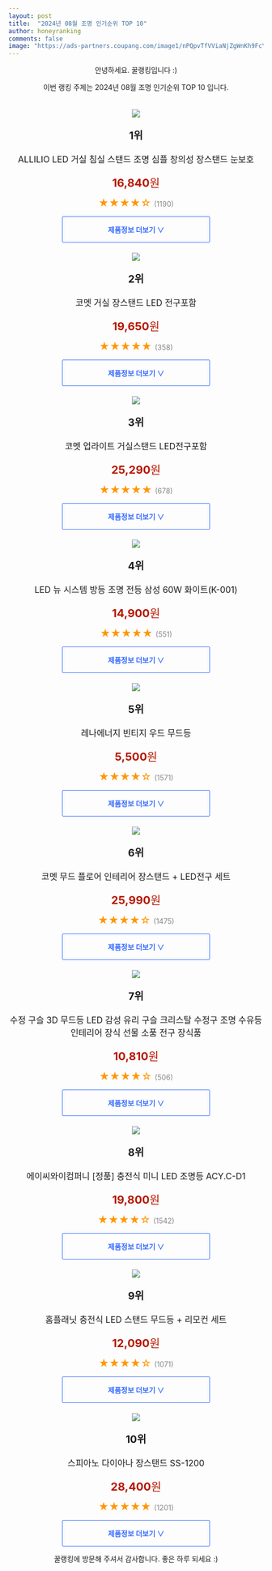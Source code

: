 ```yaml
---
layout: post
title:  "2024년 08월 조명 인기순위 TOP 10"
author: honeyranking
comments: false
image: "https://ads-partners.coupang.com/image1/nPQpvTfVViaNjZgWnKh9FcY38Vywqhs6pK4Cy5uORONdxxy-b-PuyEjYZPxSFgYnAafSMULo1_eBNO5jVb8ozuT09OJbn0o0v66TAhDtyu4WcmZCrKldkDrs87Jrik4I_PDs-q8bI7QbSMoaV92knJXpIbOBpO9ogwlpP5dFyft-MiUxRg-Fd5KOtHLTehyUdF9Qk2op-mZpahlIyFf2eimEw2dS7CYeDIGdh44HNiaDN7p1aVsPdEihgOexZMHZeWaiWRQgoDO9BtGDgSC8SxAy5DtYWVWGPiEmyELUl9WscRNByYaae34="
---
```

<p style="text-align: center;">안녕하세요. 꿀랭킹입니다 :)</p>
<p style="text-align: center;">이번 랭킹 주제는 2024년 08월 조명 인기순위 TOP 10 입니다.</p><center><img src="https://ads-partners.coupang.com/image1/nPQpvTfVViaNjZgWnKh9FcY38Vywqhs6pK4Cy5uORONdxxy-b-PuyEjYZPxSFgYnAafSMULo1_eBNO5jVb8ozuT09OJbn0o0v66TAhDtyu4WcmZCrKldkDrs87Jrik4I_PDs-q8bI7QbSMoaV92knJXpIbOBpO9ogwlpP5dFyft-MiUxRg-Fd5KOtHLTehyUdF9Qk2op-mZpahlIyFf2eimEw2dS7CYeDIGdh44HNiaDN7p1aVsPdEihgOexZMHZeWaiWRQgoDO9BtGDgSC8SxAy5DtYWVWGPiEmyELUl9WscRNByYaae34=" style="margin-top:20px" /></center><p style="text-align: center; font-size: 20px"><b>1위</b></p><p style="text-align: center; font-size: 17px">ALLILIO LED 거실 침실 스탠드 조명 심플 창의성 장스탠드 눈보호</p><p style="text-align: center;"><span style="color: #b61800; font-size: 22px;"><b>16,840</b>원</span></p><p style="text-align: center;"><span style="color: #ff9600; font-size: 20px;">★★★★☆ </span><span style="color: #878787;">(1190)</span></p><center><a href="https://link.coupang.com/re/AFFSDP?lptag=AF3899140&subid=honeyrank&pageKey=8044598403&itemId=22538371376&vendorItemId=90202444168&traceid=V0-153-81bc4507b000a84b&requestid=20240818090000617162885968&token=31850B%7CGM"><div style="font-size: 14px; display: inline-block; padding: 15px 90px; color: #346aff; border-radius: 2px; border: 1px solid #346aff; cursor: pointer;"><b>제품정보 더보기 &or;</b></div></a></center><center><img src="https://ads-partners.coupang.com/image1/PfWyMGKUOcdyTx3xPZPtsk6XJQvRyHIB83s5zTh1Q8-99UxVuoZ_oahMzhSmJvth58HQYPi_wBUTsR_SaYRNfZIjXunzXwTRe8MJ-fXYERYb5LZco-_4JKMOYRmcE1V1gizrGwQJERQ3-SXngChEv2nSUB66moxmZPSPKPpD6buYZqSXI8QdfPQjGtXBzPBqb53WSSFI4l-HMeFHPp7L0JuET6Z3x4-66uUg3WxS5Nrp_X7ETjd_7eGymO5f0ufzYbblQSDE4yxyqskcABZ2vbiUBUpL-eTg0w==" style="margin-top:20px" /></center><p style="text-align: center; font-size: 20px"><b>2위</b></p><p style="text-align: center; font-size: 17px">코멧 거실 장스탠드 LED 전구포함</p><p style="text-align: center;"><span style="color: #b61800; font-size: 22px;"><b>19,650</b>원</span></p><p style="text-align: center;"><span style="color: #ff9600; font-size: 20px;">★★★★★ </span><span style="color: #878787;">(358)</span></p><center><a href="https://link.coupang.com/re/AFFSDP?lptag=AF3899140&subid=honeyrank&pageKey=7028599558&itemId=17337605376&vendorItemId=84508173207&traceid=V0-153-3e0dba77c9c26294&requestid=20240818090000617162885968&token=31850B%7CGM"><div style="font-size: 14px; display: inline-block; padding: 15px 90px; color: #346aff; border-radius: 2px; border: 1px solid #346aff; cursor: pointer;"><b>제품정보 더보기 &or;</b></div></a></center><center><img src="https://ads-partners.coupang.com/image1/0DBxeI6omgmWY37I0OFw1Sogo0GaSYRbnoTXWx8SAVkDm_46GBEKxflgQZDdsmFQqSv_OkDgoBm3N954batMq7RFcdpEyzR8wC9lplXxvJ3_mP0c8d8w8p9FpCrg4AZmoqE7VUR0tUGSxE3jryJNFDPLVnTCtvcHqXDDJCSZx8UVV1noZir4K-UtuAefCHjX79UwdJCUxAp-lGtFm-lpBK37VAQJk2L-zF78TzhCFE6lNfSFjnUXxzWKiEFNagAqYUgU4KcI12mZamHpRjlmhj6fbil4j2tS8m9LPg==" style="margin-top:20px" /></center><p style="text-align: center; font-size: 20px"><b>3위</b></p><p style="text-align: center; font-size: 17px">코멧 업라이트 거실스탠드 LED전구포함</p><p style="text-align: center;"><span style="color: #b61800; font-size: 22px;"><b>25,290</b>원</span></p><p style="text-align: center;"><span style="color: #ff9600; font-size: 20px;">★★★★★ </span><span style="color: #878787;">(678)</span></p><center><a href="https://link.coupang.com/re/AFFSDP?lptag=AF3899140&subid=honeyrank&pageKey=6590379595&itemId=14869152830&vendorItemId=82108197408&traceid=V0-153-844bf610dc341a7f&requestid=20240818090000617162885968&token=31850B%7CGM"><div style="font-size: 14px; display: inline-block; padding: 15px 90px; color: #346aff; border-radius: 2px; border: 1px solid #346aff; cursor: pointer;"><b>제품정보 더보기 &or;</b></div></a></center><center><img src="https://ads-partners.coupang.com/image1/bZh6tZpCue6dTw5abZp8C_V6zvUN6x-0WvrJt3WRvi7CrYN4em1o5qbEvxmi92dUkVi0XQfztmZdF5hR7y-hMKEP_-t65c7ZQa2NcA-NFDAcjJ14CHYvyAqzkf4rrlnkQ8FeptD_2H6UmUAiGmds3vuCM3VDItqQcxxtQJkrtRH8HBoKAHyt4K3auJdehxrhCNhM9Z0F1xX-9nUhsOdLqt_BbJbhoa_78nBXHvovJOa6MVlRwIr8_bai1Tlkeg2vENyfB6oP5F2zlbcERENY-FKtzy736J4GOEDrfsnu4bNTLsaqJYdfAeje" style="margin-top:20px" /></center><p style="text-align: center; font-size: 20px"><b>4위</b></p><p style="text-align: center; font-size: 17px">LED 뉴 시스템 방등 조명 전등 삼성 60W 화이트(K-001)</p><p style="text-align: center;"><span style="color: #b61800; font-size: 22px;"><b>14,900</b>원</span></p><p style="text-align: center;"><span style="color: #ff9600; font-size: 20px;">★★★★★ </span><span style="color: #878787;">(551)</span></p><center><a href="https://link.coupang.com/re/AFFSDP?lptag=AF3899140&subid=honeyrank&pageKey=7295300799&itemId=18655111247&vendorItemId=85786718116&traceid=V0-153-a2e1b40da1477881&requestid=20240818090000617162885968&token=31850B%7CGM"><div style="font-size: 14px; display: inline-block; padding: 15px 90px; color: #346aff; border-radius: 2px; border: 1px solid #346aff; cursor: pointer;"><b>제품정보 더보기 &or;</b></div></a></center><center><img src="https://ads-partners.coupang.com/image1/pYO9Yw6_dV7r00E1pf8EReYjCckdUARFO_jpYrLHx7CTBoOIQdCeroIKYPk9jhQ9TvSiQ-Y7aV3n0OAekokOfiz8aCeFHxKo-VXoOZ0YEt8a1BT3uLdBFfhH-J1KP54S8NiaelKKBgSNs6PPtnN4WWN840nrqyjoed-QbHcB-hFS-XJJ2UVfryPRyK_dLfGxTaXf4RXkhpfN8qNNEwwc9d_31PfvOkwfukQQlm3r4UV36r3ow7AKJF8F12mTnM0NGGeniQWA9tjNUexf4jsqbUMiavF2Pg2iqgo=" style="margin-top:20px" /></center><p style="text-align: center; font-size: 20px"><b>5위</b></p><p style="text-align: center; font-size: 17px">레나에너지 빈티지 우드 무드등</p><p style="text-align: center;"><span style="color: #b61800; font-size: 22px;"><b>5,500</b>원</span></p><p style="text-align: center;"><span style="color: #ff9600; font-size: 20px;">★★★★☆ </span><span style="color: #878787;">(1571)</span></p><center><a href="https://link.coupang.com/re/AFFSDP?lptag=AF3899140&subid=honeyrank&pageKey=7868017062&itemId=21486280586&vendorItemId=88540370439&traceid=V0-153-85bd50b173e4109f&requestid=20240818090000617162885968&token=31850B%7CGM"><div style="font-size: 14px; display: inline-block; padding: 15px 90px; color: #346aff; border-radius: 2px; border: 1px solid #346aff; cursor: pointer;"><b>제품정보 더보기 &or;</b></div></a></center><center><img src="https://ads-partners.coupang.com/image1/rN6YxgaxDT4NXrOYrK9BBvbbZcrsQHfwyLsqIsde83w5esKNm9ifmADnQGpNRx8CxRabW3gH_x7i92V5sOEabG7uls7pyrtmSqAPnDeT1fzhsu0F3QR5L1jWMCmK52xFvxLrXF7Tcz5wGu4gXKMI3RdZK77DW9KotAw5uG2plNLb5y8nQEXMT1Bn-dDP7jvRWIdhVnlBh9wehEzE8wYaKR-ED6GfEQdGmQt_jf0uA_X2T8AzeBkqKuxnUWxwQWPgxomeGBmhzj3rfkh4WP_IkBotqyv-sQeWHUo=" style="margin-top:20px" /></center><p style="text-align: center; font-size: 20px"><b>6위</b></p><p style="text-align: center; font-size: 17px">코멧 무드 플로어 인테리어 장스탠드 + LED전구 세트</p><p style="text-align: center;"><span style="color: #b61800; font-size: 22px;"><b>25,990</b>원</span></p><p style="text-align: center;"><span style="color: #ff9600; font-size: 20px;">★★★★☆ </span><span style="color: #878787;">(1475)</span></p><center><a href="https://link.coupang.com/re/AFFSDP?lptag=AF3899140&subid=honeyrank&pageKey=7821242275&itemId=21245122571&vendorItemId=88305762789&traceid=V0-153-9900445923d64ed6&requestid=20240818090000617162885968&token=31850B%7CGM"><div style="font-size: 14px; display: inline-block; padding: 15px 90px; color: #346aff; border-radius: 2px; border: 1px solid #346aff; cursor: pointer;"><b>제품정보 더보기 &or;</b></div></a></center><center><img src="https://ads-partners.coupang.com/image1/tb8T0j7B7IMaPTnItah-yfl92FydebBHO7aCSqWXkkTxDRs34mMHw3njgCSu2xqzqmzZKuwu4GIvlTqA8Z45aaQdTKCGgX8t6-kmHaxEVIPaAjiyo1wY7xD9ZCsnDnq_uCDWR1krgdBv_dDv79O186WE2XBeyHlgcJIvOKxFJ1NQBf6k1Ta-fhgvoQZ54_xHD3SAuyVV8Wqzx_MNen8GCLVCRH7dEYs06Nl_fzzoWhxIgGQH52c6tCY2VA-GMuUU0Q_lTvi5CQr88qeMaISQle_ZKc2KeeSb7djT56jlP56QU3F7X-zpNHfGvA==" style="margin-top:20px" /></center><p style="text-align: center; font-size: 20px"><b>7위</b></p><p style="text-align: center; font-size: 17px">수정 구슬 3D 무드등 LED 감성 유리 구슬 크리스탈 수정구 조명 수유등 인테리어 장식 선물 소품 전구 장식품</p><p style="text-align: center;"><span style="color: #b61800; font-size: 22px;"><b>10,810</b>원</span></p><p style="text-align: center;"><span style="color: #ff9600; font-size: 20px;">★★★★☆ </span><span style="color: #878787;">(506)</span></p><center><a href="https://link.coupang.com/re/AFFSDP?lptag=AF3899140&subid=honeyrank&pageKey=7677801185&itemId=20499322700&vendorItemId=86062221203&traceid=V0-153-67acbbdbbb3fbc48&requestid=20240818090000617162885968&token=31850B%7CGM"><div style="font-size: 14px; display: inline-block; padding: 15px 90px; color: #346aff; border-radius: 2px; border: 1px solid #346aff; cursor: pointer;"><b>제품정보 더보기 &or;</b></div></a></center><center><img src="https://ads-partners.coupang.com/image1/i7RGXOlZtod5OnrSi0A0391FRvrJDX0P4x2X7VxbvqbFwA7IejfQklcuOLt7B66G0leHsgMYEUWg_tz6grR5YAI_xQmGlu41r540uqLqI0O3IMOmDKtnJ8GO4EsHUmQKj3IzrlbKWe_JN40-3O70wyUbjAMZJFML-TVCdTZqeMvoPoRibPQmAoQY6aKR894qzJPwYxujYCtifN9kD0fuPDWkqKWSeCh5x0b81XOGorqWoCN0nzJrnpOB9DRrZEmUwRzW4bIa-hkcqwdCxweLDFAVISpl01B-N4WlKBcOCL-MKnBYS-hK4ToM" style="margin-top:20px" /></center><p style="text-align: center; font-size: 20px"><b>8위</b></p><p style="text-align: center; font-size: 17px">에이씨와이컴퍼니 [정품] 충전식 미니 LED 조명등 ACY.C-D1</p><p style="text-align: center;"><span style="color: #b61800; font-size: 22px;"><b>19,800</b>원</span></p><p style="text-align: center;"><span style="color: #ff9600; font-size: 20px;">★★★★☆ </span><span style="color: #878787;">(1542)</span></p><center><a href="https://link.coupang.com/re/AFFSDP?lptag=AF3899140&subid=honeyrank&pageKey=7994370651&itemId=22231690760&vendorItemId=89277574247&traceid=V0-153-00034f3c9f278142&requestid=20240818090000617162885968&token=31850B%7CGM"><div style="font-size: 14px; display: inline-block; padding: 15px 90px; color: #346aff; border-radius: 2px; border: 1px solid #346aff; cursor: pointer;"><b>제품정보 더보기 &or;</b></div></a></center><center><img src="https://ads-partners.coupang.com/image1/XVNnu2EJOwu4-pWcXXW4jZjVAnH8xtp84RrmN-mFNIZV0eApy6U1-d2rrk-5stpMPydwvHNy_2uwKrnYq0IfVz2kO_PldM8kvKkRpddS_KsvV4qyQurE2v9a3EbGomXNBDmolNEb_dawM4qb6e6XkB1QLS_w3Qcy5iUiZhY7Z5fBwa5WRM31mB3Fmupm7PuUwfkuHxgdlblarxSIXLPJtRItc0OlQvRmxgYTdxciWc-VUii24eZvsAP0Mt_Lsb3dHWv3zltz2wFbGKceO9uucrlXtcpAcOf2iC4=" style="margin-top:20px" /></center><p style="text-align: center; font-size: 20px"><b>9위</b></p><p style="text-align: center; font-size: 17px">홈플래닛 충전식 LED 스탠드 무드등 + 리모컨 세트</p><p style="text-align: center;"><span style="color: #b61800; font-size: 22px;"><b>12,090</b>원</span></p><p style="text-align: center;"><span style="color: #ff9600; font-size: 20px;">★★★★☆ </span><span style="color: #878787;">(1071)</span></p><center><a href="https://link.coupang.com/re/AFFSDP?lptag=AF3899140&subid=honeyrank&pageKey=7600154384&itemId=20102972021&vendorItemId=87198049002&traceid=V0-153-85d784d5e5672a24&requestid=20240818090000617162885968&token=31850B%7CGM"><div style="font-size: 14px; display: inline-block; padding: 15px 90px; color: #346aff; border-radius: 2px; border: 1px solid #346aff; cursor: pointer;"><b>제품정보 더보기 &or;</b></div></a></center><center><img src="https://ads-partners.coupang.com/image1/4_v4XnOIEpvfXTwc4-649bSXs4piaHMbWSNrSBZY4leCMD0kBb7BNm1SkW5ZhMfJ8jl9soyVKTwReisucygEAIOBhp7APTthSOv9B0dNnBuR8wSxKVzbmTxoLAeBH3uVkDP3UwzMlLbm7wImLT5AT00rPqdPdTaPtImZV4Ca9irsnfpOSqzxVGNYWBmaRf_v-5ui38N1Csc9mmhs7OCjbHN303PCqNhFld48lfdT3oLXHLzpTwvIATSaPJPPY1eVhoqqUC3zEyt6A7XbdGfbvkUh-UvmlKiI" style="margin-top:20px" /></center><p style="text-align: center; font-size: 20px"><b>10위</b></p><p style="text-align: center; font-size: 17px">스피아노 다이아나 장스탠드 SS-1200</p><p style="text-align: center;"><span style="color: #b61800; font-size: 22px;"><b>28,400</b>원</span></p><p style="text-align: center;"><span style="color: #ff9600; font-size: 20px;">★★★★★ </span><span style="color: #878787;">(1201)</span></p><center><a href="https://link.coupang.com/re/AFFSDP?lptag=AF3899140&subid=honeyrank&pageKey=1196111097&itemId=2179346912&vendorItemId=4278979632&traceid=V0-153-e58604a9e863fe84&requestid=20240818090000617162885968&token=31850B%7CGM"><div style="font-size: 14px; display: inline-block; padding: 15px 90px; color: #346aff; border-radius: 2px; border: 1px solid #346aff; cursor: pointer;"><b>제품정보 더보기 &or;</b></div></a></center><p style="text-align: center;">꿀랭킹에 방문해 주셔서 감사합니다. 좋은 하루 되세요 :)</p>
